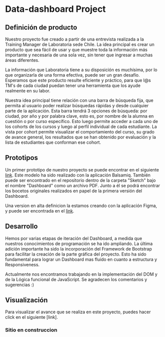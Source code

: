 # Data-dashboard Project

## Definición de producto

Nuestro proyecto fue creado a partir de una entrevista realizada a la Training Manager de Laboratoria sede Chile. La idea principal es crear un producto que sea fácil de usar y que muestre toda la información más importante y necesaria de una sola vez, sin tener que ingresar a muchas áreas diferentes.

La información que Laboratoria tiene a su disposición es muchísima, por lo que organizarla de una forma efectiva, puede ser un gran desafío. Esperamos que este producto resulte eficiente y práctico, para que l@s TM's de cada ciudad puedan tener una herramienta que los ayude realmente en su labor.

Nuestra idea principal tiene relación con una barra de búsqueda fija, que permita al usuario poder realizar búsquedas rápidas y desde cualquier parte de la aplicación. Esta barra tendrá 3 opciones de búsqueda: por ciudad, por año y por palabra clave, esto es, por nombre de la alumna en cuestión o por curso específico.
Esto luego permite acceder a cada uno de los cohorts de los cursos y luego al perfil individual de cada estudiante. La vista por cohort permite visualizar el comportamiento del curso, su grado de avance general, los resultados que se han obtenido por evaluación y la lista de estudiantes que conforman ese cohort.

## Prototipos

Un primer prototipo de nuestro proyecto se puede encontrar en el siguiente [link](https://balsamiq.cloud/shrbofs/pnthqvq). Este modelo ha sido realizado con la aplicación Balsamiq. También puede ser encontrado en el repositorio dentro de la carpeta "Sketch" bajo el nombre "Dashboard" como un archivo PDF. Junto a él se podrá encontrar los bocetos originales realizados en papel de la primera versión del Dashboard.

Una version en alta definicion la estamos creando con la aplicación Figma, y puede ser encontrada en el [link](https://www.figma.com/file/Gw0C6liqJO0vQLITLMFQUdGk/Proyecto-Dashboard).

## Desarrollo

Hemos por varias etapas de iteración del Dashboard, a medida que nuestros conocimientos de programación se ha ido ampliando. La última adición importante ha sido la incorporación del Framework de Bootstrap para facilitar la creación de la parte gráfica del proyecto. Esto ha sido fundamental para lograr un Dashboard mas fluido en cuanto a estructura y Responsiveness.

Actualmente nos encontramos trabajando en la implementación del DOM y de la Lógica funcional de JavaScript. Se agradecen los comentarios y sugerencias :)

## Visualización

Para visualizar el avance que se realiza en este proyecto, puedes hacer click en el siguiente [link].

### Sitio en construccion